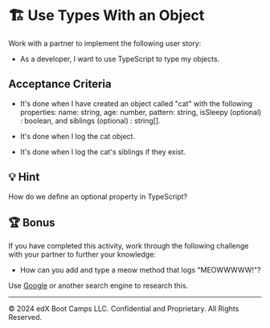 # 🏗️ Use Types With an Object

Work with a partner to implement the following user story:

* As a developer, I want to use TypeScript to type my objects.

## Acceptance Criteria

* It's done when I have created an object called "cat" with the following properties: name: string, age: number, pattern: string, isSleepy (optional) : boolean, and siblings (optional) : string[].

* It's done when I log the cat object.

* It's done when I log the cat's siblings if they exist.

## 💡 Hint

How do we define an optional property in TypeScript?

## 🏆 Bonus

If you have completed this activity, work through the following challenge with your partner to further your knowledge:

* How can you add and type a meow method that logs "MEOWWWWW!"?

Use [Google](https://www.google.com) or another search engine to research this.

---
&copy; 2024 edX Boot Camps LLC. Confidential and Proprietary. All Rights Reserved.
